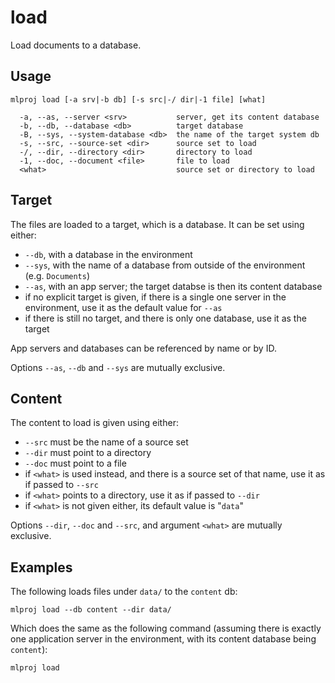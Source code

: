 # load

Load documents to a database.

## Usage

    mlproj load [-a srv|-b db] [-s src|-/ dir|-1 file] [what]
    
      -a, --as, --server <srv>           server, get its content database
      -b, --db, --database <db>          target database
      -B, --sys, --system-database <db>  the name of the target system db
      -s, --src, --source-set <dir>      source set to load
      -/, --dir, --directory <dir>       directory to load
      -1, --doc, --document <file>       file to load
      <what>                             source set or directory to load

## Target

The files are loaded to a target, which is a database.  It can be set using
either:

- `--db`, with a database in the environment
- `--sys`, with the name of a database from outside of the environment
  (e.g. `Documents`)
- `--as`, with an app server; the target databse is then its content database
- if no explicit target is given, if there is a single one server in the
  environment, use it as the default value for `--as`
- if there is still no target, and there is only one database, use it as the
  target

App servers and databases can be referenced by name or by ID.

Options `--as`, `--db` and `--sys` are mutually exclusive.

## Content

The content to load is given using either:

- `--src` must be the name of a source set
- `--dir` must point to a directory
- `--doc` must point to a file
- if `<what>` is used instead, and there is a source set of that name, use it as
  if passed to `--src`
- if `<what>` points to a directory, use it as if passed to `--dir`
- if `<what>` is not given either, its default value is "`data`"

Options `--dir`, `--doc` and `--src`, and argument `<what>` are mutually
exclusive.

## Examples

The following loads files under `data/` to the `content` db:

    mlproj load --db content --dir data/

Which does the same as the following command (assuming there is exactly one
application server in the environment, with its content database being
`content`):

    mlproj load
